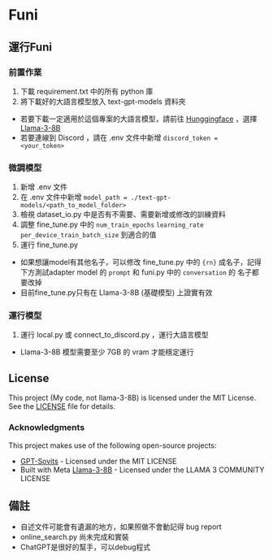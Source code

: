 # Funi

## 運行Funi
### 前置作業
1. 下載 requirement.txt 中的所有 python 庫
2. 將下載好的大語言模型放入 text-gpt-models 資料夾

* 若要下載一定適用於這個專案的大語言模型，請前往 [Hunggingface](https://huggingface.co/) ，選擇 [Llama-3-8B](https://huggingface.co/meta-llama/Meta-Llama-3-8B)
* 若要連線到 Discord ，請在 .env 文件中新增 `discord_token = <your_token>`

### 微調模型
1. 新增 .env 文件
2. 在 .env 文件中新增 `model_path = ./text-gpt-models/<path_to_model_folder>`
3. 檢視 dataset_io.py 中是否有不需要、需要新增或修改的訓練資料
4. 調整 fine_tune.py 中的 `num_train_epochs` `learning_rate` `per_device_train_batch_size` 到適合的值
5. 運行 fine_tune.py

* 如果想讓model有其他名子，可以修改 fine_tune.py 中的 `{rn}` 成名子，記得下方測試adapter model 的 `prompt` 和 funi.py 中的 `conversation` 的 名子都要改掉
* 目前fine_tune.py只有在 Llama-3-8B (基礎模型) 上證實有效

### 運行模型
1. 運行 local.py 或 connect_to_discord.py ，運行大語言模型

* Llama-3-8B 模型需要至少 7GB 的 vram 才能穩定運行

## License

This project (My code, not llama-3-8B) is licensed under the MIT License. See the [LICENSE](LICENSE) file for details.

### Acknowledgments

This project makes use of the following open-source projects:

* [GPT-Sovits](https://github.com/RVC-Boss/GPT-SoVITS) - Licensed under the MIT LICENSE
* Built with Meta [Llama-3-8B](https://huggingface.co/meta-llama/Meta-Llama-3-8B) - Licensed under the LLAMA 3 COMMUNITY LICENSE

## 備註
* 自述文件可能會有遺漏的地方，如果照做不會動記得 bug report
* online_search.py 尚未完成和實裝
* ChatGPT是很好的幫手，可以debug程式